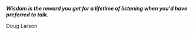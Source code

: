 _**Wisdom is the reward you get for a lifetime of listening when you'd have preferred to talk.**_

Doug Larson